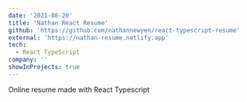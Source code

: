 ```yaml
---
date: '2021-08-20'
title: 'Nathan React Resume'
github: 'https://github.com/nathannewyen/react-typescript-resume'
external: 'https://nathan-resume.netlify.app'
tech:
  - React TypeScript
company: ''
showInProjects: true
---
```


Online resume made with React Typescript
